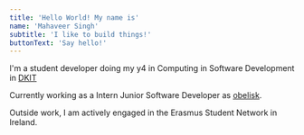 ```yaml
---
title: 'Hello World! My name is'
name: 'Mahaveer Singh'
subtitle: 'I like to build things!'
buttonText: 'Say hello!'
---
```


I'm a student developer doing my y4 in Computing in Software Development in [DKIT](https://dkit.ie)

Currently working as a Intern Junior Software Developer as [obelisk](https://www.obelisk.com/).

Outside work, I am actively engaged in the Erasmus Student Network in Ireland.
